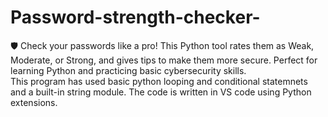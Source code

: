 # Password-strength-checker-
🛡️  Check your passwords like a pro! This Python tool rates them as Weak, Moderate, or Strong, and gives tips to make them more secure. Perfect for learning Python and practicing basic cybersecurity skills.  
This program has used basic python looping and conditional statemnets and a built-in string module.
The code is written in VS code using Python extensions.
